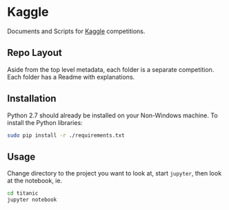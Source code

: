 <hidden cmd="cd $GOPATH/src/github.com/rms1000watt/kaggle"/>
<hidden cmd="git push https://rms1000watt@github.com/rms1000watt/hello-world-go-grpc.git master:master"/>

# Kaggle

Documents and Scripts for [Kaggle](http://www.kaggle.com) competitions.

## Repo Layout

Aside from the top level metadata, each folder is a separate competition. Each folder has a Readme with explanations.

## Installation

Python 2.7 should already be installed on your Non-Windows machine. To install the Python libraries:

```bash
sudo pip install -r ./requirements.txt
```

## Usage

Change directory to the project you want to look at, start `jupyter`, then look at the notebook, ie.

```bash
cd titanic
jupyter notebook
```
